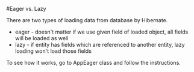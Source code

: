 #Eager vs. Lazy

There are two types of loading data from database by Hibernate.
* eager - doesn't matter if we use given field of loaded object, all fields will be loaded as well
* lazy - if entity has fields which are referenced to another entity, lazy loading won't load those fields

To see how it works, go to AppEager class and follow the instructions.